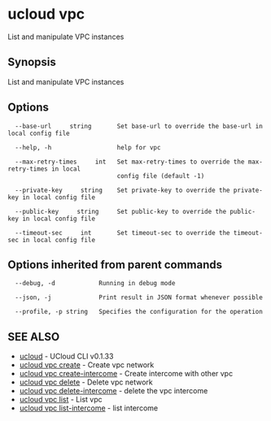 # ucloud vpc

List and manipulate VPC instances

## Synopsis

List and manipulate VPC instances

## Options

```
  --base-url     string       Set base-url to override the base-url in local config file 

  --help, -h                  help for vpc 

  --max-retry-times     int   Set max-retry-times to override the max-retry-times in local
                              config file (default -1) 

  --private-key     string    Set private-key to override the private-key in local config file 

  --public-key     string     Set public-key to override the public-key in local config file 

  --timeout-sec     int       Set timeout-sec to override the timeout-sec in local config file 

```

## Options inherited from parent commands

```
  --debug, -d            Running in debug mode 

  --json, -j             Print result in JSON format whenever possible 

  --profile, -p string   Specifies the configuration for the operation 

```

## SEE ALSO

* [ucloud](cli/cmd/ucloud)	 - UCloud CLI v0.1.33
* [ucloud vpc create](cli/cmd/ucloud/vpc/create)	 - Create vpc network
* [ucloud vpc create-intercome](cli/cmd/ucloud/vpc/create-intercome)	 - Create intercome with other vpc
* [ucloud vpc delete](cli/cmd/ucloud/vpc/delete)	 - Delete vpc network
* [ucloud vpc delete-intercome](cli/cmd/ucloud/vpc/delete-intercome)	 - delete the vpc intercome
* [ucloud vpc list](cli/cmd/ucloud/vpc/list)	 - List vpc
* [ucloud vpc list-intercome](cli/cmd/ucloud/vpc/list-intercome)	 - list intercome 


